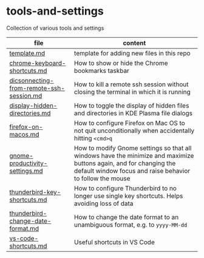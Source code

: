 # tools-and-settings
Collection of various tools and settings

| file | content |
| --- | --- |
| [template.md](https://github.com/berndfinger/tools-and-settings/blob/main/template.md) | template for adding new files in this repo |
| [chrome-keyboard-shortcuts.md](https://github.com/berndfinger/tools-and-settings/blob/main/chrome-keyboard-shortcuts.md) | How to show or hide the Chrome bookmarks taskbar |
| [dicsonnecting-from-remote-ssh-session.md](https://github.com/berndfinger/tools-and-settings/blob/main/dicsonnecting-from-remote-ssh-session.md) | How to kill a remote ssh session without closing the terminal in which it is running |
| [display-hidden-directories.md](https://github.com/berndfinger/tools-and-settings/blob/main/display-hidden-directories.md) | How to toggle the display of hidden files and directories in KDE Plasma file dialogs |
| [firefox-on-macos.md](https://github.com/berndfinger/tools-and-settings/blob/main/firefox-on-mac-os.md) | How to configure Firefox on Mac OS to not quit unconditionally when accidentally hitting `<cmd>q` |
| [gnome-productivity-settings.md](https://github.com/berndfinger/tools-and-settings/blob/main/gnome-productivity-settings.md) | How to modify Gnome settings so that all windows have the minimize and maximize buttons again, and for changing the default window focus and raise behavior to follow the mouse |
| [thunderbird-key-shortcuts.md](https://github.com/berndfinger/tools-and-settings/blob/main/thunderbird-key-shortcuts.md) | How to configure Thunderbird to no longer use single key shortcuts. Helps avoiding loss of data |
| [thunderbird-change-date-format.md](https://github.com/berndfinger/tools-and-settings/blob/main/thunderbird-change-date-format.md) | How to change the date format to an unambiguous format, e.g. to `yyyy-MM-dd`
| [vs-code-shortcuts.md](https://github.com/berndfinger/tools-and-settings/blob/main/vs-code-shortcuts.md) | Useful shortcuts in VS Code |
